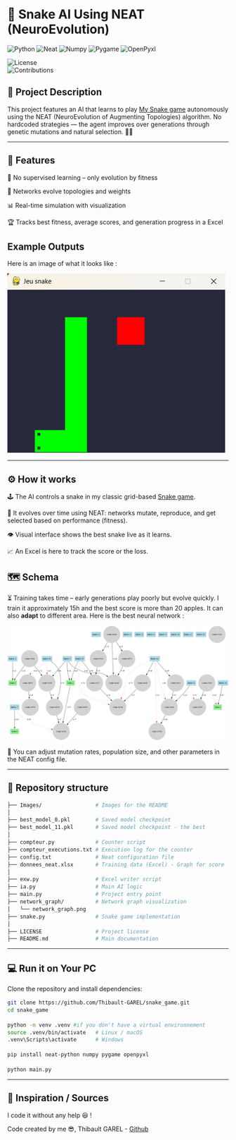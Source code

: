 # 🐍 Snake AI Using NEAT (NeuroEvolution)

![Python](https://img.shields.io/badge/python-3.9%2B-blue.svg)
![Neat](https://img.shields.io/badge/Neat-0.92-red.svg)
![Numpy](https://img.shields.io/badge/Numpy-2.2.6-red.svg)
![Pygame](https://img.shields.io/badge/Pygame-2.6.1-red.svg)
![OpenPyxl](https://img.shields.io/badge/OpenPyxl-3.1.5-red.svg)  

![License](https://img.shields.io/badge/license-MIT-green.svg)  
![Contributions](https://img.shields.io/badge/contributions-welcome-orange.svg)  

## 📝 Project Description 
This project features an AI that learns to play [My Snake game](https://github.com/Thibault-GAREL/snake_game) autonomously using the NEAT (NeuroEvolution of Augmenting Topologies) algorithm. No hardcoded strategies — the agent improves over generations through genetic mutations and natural selection. 🧬🤖

---

## 🚀 Features
  🔄 No supervised learning – only evolution by fitness

  🧠 Networks evolve topologies and weights

  📊 Real-time simulation with visualization

  🏆 Tracks best fitness, average scores, and generation progress in a Excel


## Example Outputs
Here is an image of what it looks like :

![Image_snake](Images/Img_snake.png)

---

## ⚙️ How it works

  🕹️ The AI controls a snake in my classic grid-based [Snake game](https://github.com/Thibault-GAREL/snake_game).

  🧬 It evolves over time using NEAT: networks mutate, reproduce, and get selected based on performance (fitness).

  👁️ Visual interface shows the best snake live as it learns.

  📈 An Excel is here to track the score or the loss.

## 🗺️ Schema
⏳ Training takes time – early generations play poorly but evolve quickly. I train it approximately 15h and the best score is more than 20 apples. It can also **adapt** to different area. Here is the best neural network :

![NN_snake](Images/network_graph.png)

🧪 You can adjust mutation rates, population size, and other parameters in the NEAT config file.

---

## 📂 Repository structure  
```bash
├── Images/                 # Images for the README
│
├── best_model_8.pkl        # Saved model checkpoint
├── best_model_11.pkl       # Saved model checkpoint - the best
│
├── compteur.py             # Counter script
├── compteur_executions.txt # Execution log for the counter
├── config.txt              # Neat configuration file
├── donnees_neat.xlsx       # Training data (Excel) - Graph for score
│
├── exw.py                  # Excel writer script
├── ia.py                   # Main AI logic
├── main.py                 # Project entry point
├── network_graph/          # Network graph visualization
│   └── network_graph.png
├── snake.py                # Snake game implementation
│
├── LICENSE                 # Project license
├── README.md               # Main documentation
```

---

## 💻 Run it on Your PC  
Clone the repository and install dependencies:  
```bash
git clone https://github.com/Thibault-GAREL/snake_game.git
cd snake_game

python -m venv .venv #if you don't have a virtual environnement
source .venv/bin/activate   # Linux / macOS
.venv\Scripts\activate      # Windows

pip install neat-python numpy pygame openpyxl

python main.py
```
---

## 📖 Inspiration / Sources  
I code it without any help 😆 !

Code created by me 😎, Thibault GAREL - [Github](https://github.com/Thibault-GAREL)